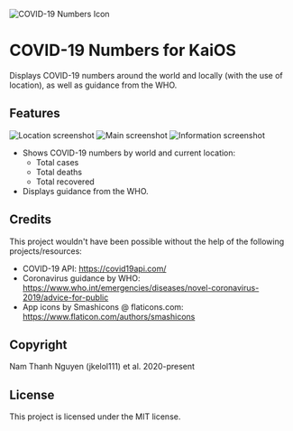 ![COVID-19 Numbers Icon](https://github.com/jkelol111/kaios-covid19-numbers/raw/master/src/assets/icons/covid19info-56.png)

# COVID-19 Numbers for KaiOS

Displays COVID-19 numbers around the world and locally (with the use of location), as well as guidance from the WHO.

## Features

![Location screenshot](https://github.com/jkelol111/kaios-covid19-numbers/raw/master/screenshots/location.png)
![Main screenshot](https://github.com/jkelol111/kaios-covid19-numbers/raw/master/screenshots/main.png)
![Information screenshot](https://github.com/jkelol111/kaios-covid19-numbers/raw/master/screenshots/information.png)

- Shows COVID-19 numbers by world and current location:
    - Total cases
    - Total deaths
    - Total recovered
- Displays guidance from the WHO.

## Credits

This project wouldn't have been possible without the help of the following projects/resources:

- COVID-19 API: https://covid19api.com/
- Coronavirus guidance by WHO: https://www.who.int/emergencies/diseases/novel-coronavirus-2019/advice-for-public
- App icons by Smashicons @ flaticons.com: https://www.flaticon.com/authors/smashicons

## Copyright

Nam Thanh Nguyen (jkelol111) et al. 2020-present

## License

This project is licensed under the MIT license.
